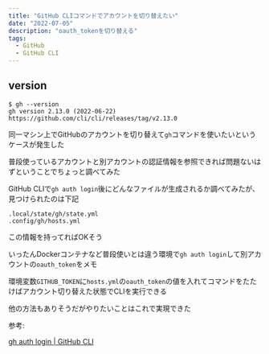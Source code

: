 ```yaml
---
title: "GitHub CLIコマンドでアカウントを切り替えたい"
date: "2022-07-05"
description: "oauth_tokenを切り替える"
tags:
  - GitHub
  - GitHub CLI
---
```


## version

```shell
$ gh --version
gh version 2.13.0 (2022-06-22)
https://github.com/cli/cli/releases/tag/v2.13.0
```

同一マシン上でGitHubのアカウントを切り替えて`gh`コマンドを使いたいというケースが発生した

普段使っているアカウントと別アカウントの認証情報を参照できれば問題ないはずということでちょっと調べてみた

GitHub CLIで`gh auth login`後にどんなファイルが生成されるか調べてみたが、見つけられたのは下記

```
.local/state/gh/state.yml
.config/gh/hosts.yml
```

この情報を持ってればOKそう

いったんDockerコンテナなど普段使いとは違う環境で`gh auth login`して別アカウントの`oauth_token`をメモ

環境変数`GITHUB_TOKEN`に`hosts.yml`の`oauth_token`の値を入れてコマンドをたたけばアカウント切り替えた状態でCLIを実行できる

他の方法もありそうだがやりたいことはこれで実現できた

参考:

[gh auth login | GitHub CLI](https://cli.github.com/manual/gh_auth_login)